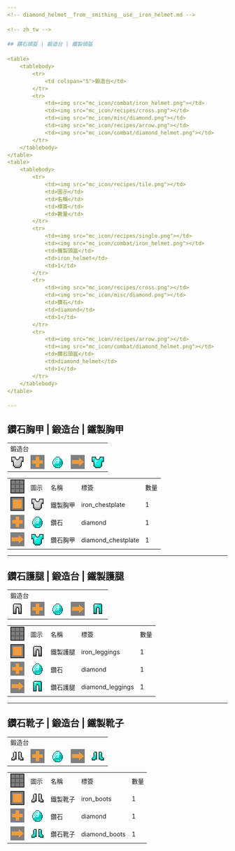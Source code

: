 ```yaml
---
<!-- diamond_helmet__from__smithing__use__iron_helmet.md -->

<!-- zh_tw -->

## 鑽石頭盔 | 鍛造台 | 鐵製頭盔

<table>
	<tablebody>
		<tr>
			<td colspan="5">鍛造台</td>
		</tr>
		<tr>
			<td><img src="mc_icon/combat/iron_helmet.png"></td>
			<td><img src="mc_icon/recipes/cross.png"></td>
			<td><img src="mc_icon/misc/diamond.png"></td>
			<td><img src="mc_icon/recipes/arrow.png"></td>
			<td><img src="mc_icon/combat/diamond_helmet.png"></td>
		</tr>
	</tablebody>
</table>
<table>
	<tablebody>
		<tr>
			<td><img src="mc_icon/recipes/tile.png"></td>
			<td>圖示</td>
			<td>名稱</td>
			<td>標簽</td>
			<td>數量</td>
		</tr>
		<tr>
			<td><img src="mc_icon/recipes/single.png"></td>
			<td><img src="mc_icon/combat/iron_helmet.png"></td>
			<td>鐵製頭盔</td>
			<td>iron_helmet</td>
			<td>1</td>
		</tr>
		<tr>
			<td><img src="mc_icon/recipes/cross.png"></td>
			<td><img src="mc_icon/misc/diamond.png"></td>
			<td>鑽石</td>
			<td>diamond</td>
			<td>1</td>
		</tr>
		<tr>
			<td><img src="mc_icon/recipes/arrow.png"></td>
			<td><img src="mc_icon/combat/diamond_helmet.png"></td>
			<td>鑽石頭盔</td>
			<td>diamond_helmet</td>
			<td>1</td>
		</tr>
	</tablebody>
</table>

---
```

<!-- diamond_chestplate__from__smithing__use__iron_chestplate.md -->

<!-- zh_tw -->

## 鑽石胸甲 | 鍛造台 | 鐵製胸甲

<table>
	<tablebody>
		<tr>
			<td colspan="5">鍛造台</td>
		</tr>
		<tr>
			<td><img src="mc_icon/combat/iron_chestplate.png"></td>
			<td><img src="mc_icon/recipes/cross.png"></td>
			<td><img src="mc_icon/misc/diamond.png"></td>
			<td><img src="mc_icon/recipes/arrow.png"></td>
			<td><img src="mc_icon/combat/diamond_chestplate.png"></td>
		</tr>
	</tablebody>
</table>
<table>
	<tablebody>
		<tr>
			<td><img src="mc_icon/recipes/tile.png"></td>
			<td>圖示</td>
			<td>名稱</td>
			<td>標簽</td>
			<td>數量</td>
		</tr>
		<tr>
			<td><img src="mc_icon/recipes/single.png"></td>
			<td><img src="mc_icon/combat/iron_chestplate.png"></td>
			<td>鐵製胸甲</td>
			<td>iron_chestplate</td>
			<td>1</td>
		</tr>
		<tr>
			<td><img src="mc_icon/recipes/cross.png"></td>
			<td><img src="mc_icon/misc/diamond.png"></td>
			<td>鑽石</td>
			<td>diamond</td>
			<td>1</td>
		</tr>
		<tr>
			<td><img src="mc_icon/recipes/arrow.png"></td>
			<td><img src="mc_icon/combat/diamond_chestplate.png"></td>
			<td>鑽石胸甲</td>
			<td>diamond_chestplate</td>
			<td>1</td>
		</tr>
	</tablebody>
</table>

---
<!-- diamond_leggings__from__smithing__use__iron_leggings.md -->

<!-- zh_tw -->

## 鑽石護腿 | 鍛造台 | 鐵製護腿

<table>
	<tablebody>
		<tr>
			<td colspan="5">鍛造台</td>
		</tr>
		<tr>
			<td><img src="mc_icon/combat/iron_leggings.png"></td>
			<td><img src="mc_icon/recipes/cross.png"></td>
			<td><img src="mc_icon/misc/diamond.png"></td>
			<td><img src="mc_icon/recipes/arrow.png"></td>
			<td><img src="mc_icon/combat/diamond_leggings.png"></td>
		</tr>
	</tablebody>
</table>
<table>
	<tablebody>
		<tr>
			<td><img src="mc_icon/recipes/tile.png"></td>
			<td>圖示</td>
			<td>名稱</td>
			<td>標簽</td>
			<td>數量</td>
		</tr>
		<tr>
			<td><img src="mc_icon/recipes/single.png"></td>
			<td><img src="mc_icon/combat/iron_leggings.png"></td>
			<td>鐵製護腿</td>
			<td>iron_leggings</td>
			<td>1</td>
		</tr>
		<tr>
			<td><img src="mc_icon/recipes/cross.png"></td>
			<td><img src="mc_icon/misc/diamond.png"></td>
			<td>鑽石</td>
			<td>diamond</td>
			<td>1</td>
		</tr>
		<tr>
			<td><img src="mc_icon/recipes/arrow.png"></td>
			<td><img src="mc_icon/combat/diamond_leggings.png"></td>
			<td>鑽石護腿</td>
			<td>diamond_leggings</td>
			<td>1</td>
		</tr>
	</tablebody>
</table>

---
<!-- diamond_boots__from__smithing__use__iron_boots.md -->

<!-- zh_tw -->

## 鑽石靴子 | 鍛造台 | 鐵製靴子

<table>
	<tablebody>
		<tr>
			<td colspan="5">鍛造台</td>
		</tr>
		<tr>
			<td><img src="mc_icon/combat/iron_boots.png"></td>
			<td><img src="mc_icon/recipes/cross.png"></td>
			<td><img src="mc_icon/misc/diamond.png"></td>
			<td><img src="mc_icon/recipes/arrow.png"></td>
			<td><img src="mc_icon/combat/diamond_boots.png"></td>
		</tr>
	</tablebody>
</table>
<table>
	<tablebody>
		<tr>
			<td><img src="mc_icon/recipes/tile.png"></td>
			<td>圖示</td>
			<td>名稱</td>
			<td>標簽</td>
			<td>數量</td>
		</tr>
		<tr>
			<td><img src="mc_icon/recipes/single.png"></td>
			<td><img src="mc_icon/combat/iron_boots.png"></td>
			<td>鐵製靴子</td>
			<td>iron_boots</td>
			<td>1</td>
		</tr>
		<tr>
			<td><img src="mc_icon/recipes/cross.png"></td>
			<td><img src="mc_icon/misc/diamond.png"></td>
			<td>鑽石</td>
			<td>diamond</td>
			<td>1</td>
		</tr>
		<tr>
			<td><img src="mc_icon/recipes/arrow.png"></td>
			<td><img src="mc_icon/combat/diamond_boots.png"></td>
			<td>鑽石靴子</td>
			<td>diamond_boots</td>
			<td>1</td>
		</tr>
	</tablebody>
</table>

